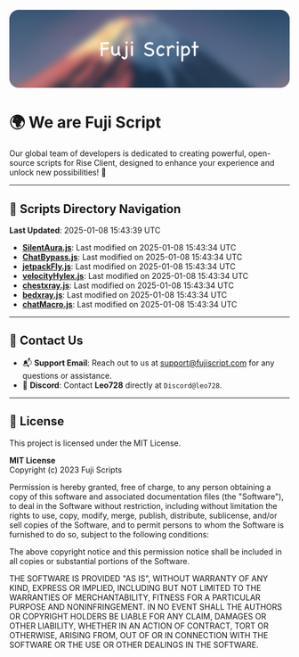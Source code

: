 ![Banner](.github/b.webp)

# 🌍 **We are Fuji Script**

Our global team of developers is dedicated to creating powerful, open-source scripts for Rise Client, designed to enhance your experience and unlock new possibilities! 🌟

---
<!-- SCRIPTS_NAVIGATION_START -->
## 📂 **Scripts Directory Navigation**

**Last Updated**: 2025-01-08 15:43:39 UTC

- **[SilentAura.js](scripts/SilentAura.js)**: Last modified on 2025-01-08 15:43:34 UTC
- **[ChatBypass.js](scripts/ChatBypass.js)**: Last modified on 2025-01-08 15:43:34 UTC
- **[jetpackFly.js](scripts/jetpackFly.js)**: Last modified on 2025-01-08 15:43:34 UTC
- **[velocityHylex.js](scripts/velocityHylex.js)**: Last modified on 2025-01-08 15:43:34 UTC
- **[chestxray.js](scripts/chestxray.js)**: Last modified on 2025-01-08 15:43:34 UTC
- **[bedxray.js](scripts/bedxray.js)**: Last modified on 2025-01-08 15:43:34 UTC
- **[chatMacro.js](scripts/chatMacro.js)**: Last modified on 2025-01-08 15:43:34 UTC

<!-- SCRIPTS_NAVIGATION_END -->

---

## 💬 **Contact Us**  
- 📬 **Support Email**: Reach out to us at [support@fujiscript.com](mailto:support@fujiscript.com) for any questions or assistance.  
- 💬 **Discord**: Contact **Leo728** directly at `Discord@leo728`.

---

## 📜 **License**

This project is licensed under the MIT License.  

**MIT License**  
Copyright (c) 2023 Fuji Scripts  

Permission is hereby granted, free of charge, to any person obtaining a copy of this software and associated documentation files (the "Software"), to deal in the Software without restriction, including without limitation the rights to use, copy, modify, merge, publish, distribute, sublicense, and/or sell copies of the Software, and to permit persons to whom the Software is furnished to do so, subject to the following conditions:  

The above copyright notice and this permission notice shall be included in all copies or substantial portions of the Software.  

THE SOFTWARE IS PROVIDED "AS IS", WITHOUT WARRANTY OF ANY KIND, EXPRESS OR IMPLIED, INCLUDING BUT NOT LIMITED TO THE WARRANTIES OF MERCHANTABILITY, FITNESS FOR A PARTICULAR PURPOSE AND NONINFRINGEMENT. IN NO EVENT SHALL THE AUTHORS OR COPYRIGHT HOLDERS BE LIABLE FOR ANY CLAIM, DAMAGES OR OTHER LIABILITY, WHETHER IN AN ACTION OF CONTRACT, TORT OR OTHERWISE, ARISING FROM, OUT OF OR IN CONNECTION WITH THE SOFTWARE OR THE USE OR OTHER DEALINGS IN THE SOFTWARE.  
